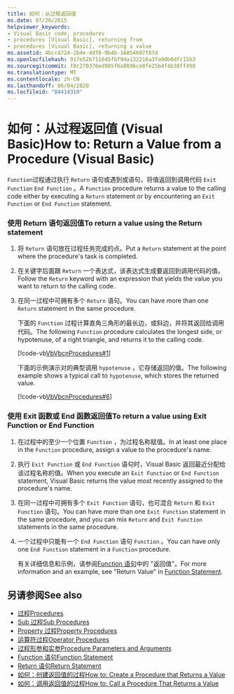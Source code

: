 ```yaml
---
title: 如何：从过程返回值
ms.date: 07/20/2015
helpviewer_keywords:
- Visual Basic code, procedures
- procedures [Visual Basic], returning from
- procedures [Visual Basic], returning a value
ms.assetid: 4bcc4724-2b4e-4df8-9b4b-16054607f87d
ms.openlocfilehash: 917e52b711645fbf94a132216a3fa90b0dfc15b3
ms.sourcegitcommit: f8c270376ed905f6a8896ce0fe25b4f4b38ff498
ms.translationtype: MT
ms.contentlocale: zh-CN
ms.lasthandoff: 06/04/2020
ms.locfileid: "84414319"
---
```

# <a name="how-to-return-a-value-from-a-procedure-visual-basic"></a><span data-ttu-id="ae948-102">如何：从过程返回值 (Visual Basic)</span><span class="sxs-lookup"><span data-stu-id="ae948-102">How to: Return a Value from a Procedure (Visual Basic)</span></span>
<span data-ttu-id="ae948-103">`Function`过程通过执行 `Return` 语句或遇到或语句，将值返回到调用代码 `Exit Function` `End Function` 。</span><span class="sxs-lookup"><span data-stu-id="ae948-103">A `Function` procedure returns a value to the calling code either by executing a `Return` statement or by encountering an `Exit Function` or `End Function` statement.</span></span>  
  
### <a name="to-return-a-value-using-the-return-statement"></a><span data-ttu-id="ae948-104">使用 Return 语句返回值</span><span class="sxs-lookup"><span data-stu-id="ae948-104">To return a value using the Return statement</span></span>  
  
1. <span data-ttu-id="ae948-105">将 `Return` 语句放在过程任务完成的点。</span><span class="sxs-lookup"><span data-stu-id="ae948-105">Put a `Return` statement at the point where the procedure's task is completed.</span></span>  
  
2. <span data-ttu-id="ae948-106">在关键字后面跟 `Return` 一个表达式，该表达式生成要返回到调用代码的值。</span><span class="sxs-lookup"><span data-stu-id="ae948-106">Follow the `Return` keyword with an expression that yields the value you want to return to the calling code.</span></span>  
  
3. <span data-ttu-id="ae948-107">在同一过程中可拥有多个 `Return` 语句。</span><span class="sxs-lookup"><span data-stu-id="ae948-107">You can have more than one `Return` statement in the same procedure.</span></span>  
  
     <span data-ttu-id="ae948-108">下面的 `Function` 过程计算直角三角形的最长边，或斜边，并将其返回给调用代码。</span><span class="sxs-lookup"><span data-stu-id="ae948-108">The following `Function` procedure calculates the longest side, or hypotenuse, of a right triangle, and returns it to the calling code.</span></span>  
  
     [!code-vb[VbVbcnProcedures#1](~/samples/snippets/visualbasic/VS_Snippets_VBCSharp/VbVbcnProcedures/VB/Class1.vb#1)]  
  
     <span data-ttu-id="ae948-109">下面的示例演示对的典型调用 `hypotenuse` ，它存储返回的值。</span><span class="sxs-lookup"><span data-stu-id="ae948-109">The following example shows a typical call to `hypotenuse`, which stores the returned value.</span></span>  
  
     [!code-vb[VbVbcnProcedures#6](~/samples/snippets/visualbasic/VS_Snippets_VBCSharp/VbVbcnProcedures/VB/Class1.vb#6)]  
  
### <a name="to-return-a-value-using-exit-function-or-end-function"></a><span data-ttu-id="ae948-110">使用 Exit 函数或 End 函数返回值</span><span class="sxs-lookup"><span data-stu-id="ae948-110">To return a value using Exit Function or End Function</span></span>  
  
1. <span data-ttu-id="ae948-111">在过程中的至少一个位置 `Function` ，为过程名称赋值。</span><span class="sxs-lookup"><span data-stu-id="ae948-111">In at least one place in the `Function` procedure, assign a value to the procedure's name.</span></span>  
  
2. <span data-ttu-id="ae948-112">执行 `Exit Function` 或 `End Function` 语句时，Visual Basic 返回最近分配给该过程名称的值。</span><span class="sxs-lookup"><span data-stu-id="ae948-112">When you execute an `Exit Function` or `End Function` statement, Visual Basic returns the value most recently assigned to the procedure's name.</span></span>  
  
3. <span data-ttu-id="ae948-113">在同一过程中可拥有多个 `Exit Function` 语句，也可混合 `Return` 和 `Exit Function` 语句。</span><span class="sxs-lookup"><span data-stu-id="ae948-113">You can have more than one `Exit Function` statement in the same procedure, and you can mix `Return` and `Exit Function` statements in the same procedure.</span></span>  
  
4. <span data-ttu-id="ae948-114">一个过程中只能有一个 `End Function` 语句 `Function` 。</span><span class="sxs-lookup"><span data-stu-id="ae948-114">You can have only one `End Function` statement in a `Function` procedure.</span></span>  
  
     <span data-ttu-id="ae948-115">有关详细信息和示例，请参阅[Function 语句](../../../language-reference/statements/function-statement.md)中的 "返回值"。</span><span class="sxs-lookup"><span data-stu-id="ae948-115">For more information and an example, see "Return Value" in [Function Statement](../../../language-reference/statements/function-statement.md).</span></span>  
  
## <a name="see-also"></a><span data-ttu-id="ae948-116">另请参阅</span><span class="sxs-lookup"><span data-stu-id="ae948-116">See also</span></span>

- [<span data-ttu-id="ae948-117">过程</span><span class="sxs-lookup"><span data-stu-id="ae948-117">Procedures</span></span>](./index.md)
- [<span data-ttu-id="ae948-118">Sub 过程</span><span class="sxs-lookup"><span data-stu-id="ae948-118">Sub Procedures</span></span>](./sub-procedures.md)
- [<span data-ttu-id="ae948-119">Property 过程</span><span class="sxs-lookup"><span data-stu-id="ae948-119">Property Procedures</span></span>](./property-procedures.md)
- [<span data-ttu-id="ae948-120">运算符过程</span><span class="sxs-lookup"><span data-stu-id="ae948-120">Operator Procedures</span></span>](./operator-procedures.md)
- [<span data-ttu-id="ae948-121">过程形参和实参</span><span class="sxs-lookup"><span data-stu-id="ae948-121">Procedure Parameters and Arguments</span></span>](./procedure-parameters-and-arguments.md)
- [<span data-ttu-id="ae948-122">Function 语句</span><span class="sxs-lookup"><span data-stu-id="ae948-122">Function Statement</span></span>](../../../language-reference/statements/function-statement.md)
- [<span data-ttu-id="ae948-123">Return 语句</span><span class="sxs-lookup"><span data-stu-id="ae948-123">Return Statement</span></span>](../../../language-reference/statements/return-statement.md)
- [<span data-ttu-id="ae948-124">如何：创建返回值的过程</span><span class="sxs-lookup"><span data-stu-id="ae948-124">How to: Create a Procedure that Returns a Value</span></span>](./how-to-create-a-procedure-that-returns-a-value.md)
- [<span data-ttu-id="ae948-125">如何：调用返回值的过程</span><span class="sxs-lookup"><span data-stu-id="ae948-125">How to: Call a Procedure That Returns a Value</span></span>](./how-to-call-a-procedure-that-returns-a-value.md)
